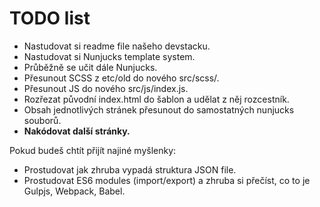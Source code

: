 # TODO list

* Nastudovat si readme file našeho devstacku.
* Nastudovat si Nunjucks template system.
* Průběžně se učit dále Nunjucks.
* Přesunout SCSS z etc/old do nového src/scss/.
* Přesunout JS do nového src/js/index.js.
* Rozřezat původní index.html do šablon a udělat z něj rozcestník.
* Obsah jednotlivých stránek přesunout do samostatných nunjucks souborů.
* **Nakódovat další stránky.**

Pokud budeš chtít přijít najiné myšlenky:

* Prostudovat jak zhruba vypadá struktura JSON file.
* Prostudovat ES6 modules (import/export) a zhruba si přečíst, co to je Gulpjs, Webpack, Babel.